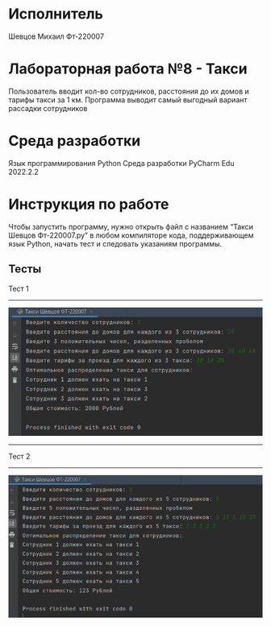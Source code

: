 
# Исполнитель
Шевцов Михаил
Фт-220007

# Лабораторная работа №8 - Такси
Пользователь вводит кол-во сотрудников, расстояния до их домов и тарифы такси за 1 км. Программа выводит самый выгодный вариант рассадки сотрудников

# Среда разработки
Язык программирования Python
Среда разработки PyCharm Edu 2022.2.2

# Инструкция по работе
Чтобы запустить программу, нужно открыть файл с названием “Такси Шевцов Фт-220007.py” в любом компиляторе кода, поддерживающем язык Python, начать тест и следовать указаниям программы.

## Тесты
Тест 1
___
![Тест_программы](photo_1_2023-11-20_13-14-18.jpg)
___
Тест 2
___
![Тест_программы](photo_2_2023-11-20_13-14-18.jpg)


